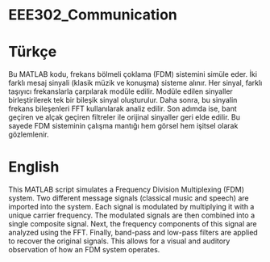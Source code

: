 # EEE302_Communication
# Türkçe
Bu MATLAB kodu, frekans bölmeli çoklama (FDM) sistemini simüle eder. İki farklı mesaj sinyali (klasik müzik ve konuşma) sisteme alınır. Her sinyal, farklı taşıyıcı frekanslarla çarpılarak modüle edilir. Modüle edilen sinyaller birleştirilerek tek bir bileşik sinyal oluşturulur. Daha sonra, bu sinyalin frekans bileşenleri FFT kullanılarak analiz edilir. Son adımda ise, bant geçiren ve alçak geçiren filtreler ile orijinal sinyaller geri elde edilir. Bu sayede FDM sisteminin çalışma mantığı hem görsel hem işitsel olarak gözlemlenir.

# English
This MATLAB script simulates a Frequency Division Multiplexing (FDM) system. Two different message signals (classical music and speech) are imported into the system. Each signal is modulated by multiplying it with a unique carrier frequency. The modulated signals are then combined into a single composite signal. Next, the frequency components of this signal are analyzed using the FFT. Finally, band-pass and low-pass filters are applied to recover the original signals. This allows for a visual and auditory observation of how an FDM system operates.
